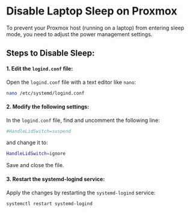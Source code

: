 # Disable Laptop Sleep on Proxmox

To prevent your Proxmox host (running on a laptop) from entering sleep mode, you need to adjust the power management settings.

## Steps to Disable Sleep:

#### 1. **Edit the `logind.conf` file:**
   
Open the `logind.conf` file with a text editor like `nano`:

```bash
nano /etc/systemd/logind.conf
```

#### 2. **Modify the following settings:**

In the `logind.conf` file, find and uncomment the following line:

```bash
#HandleLidSwitch=suspend
```

and change it to:

```bash
HandleLidSwitch=ignore
```

Save and close the file.

#### 3. **Restart the systemd-logind service:**

Apply the changes by restarting the `systemd-logind` service:

```bash
systemctl restart systemd-logind
```


